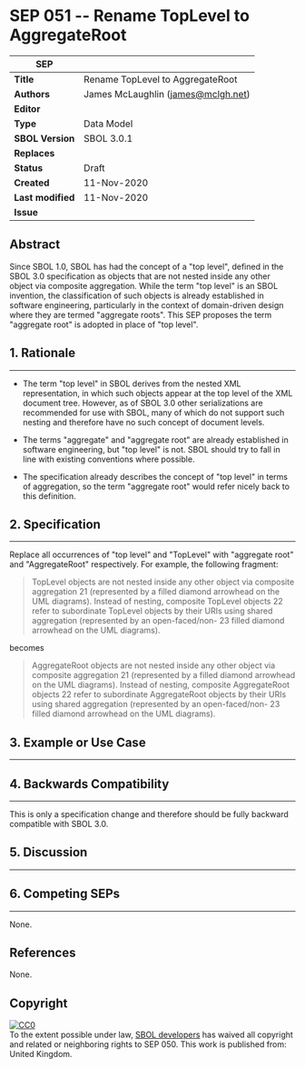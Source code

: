
SEP 051 -- Rename TopLevel to AggregateRoot
===================================

SEP                     | <leave empty>
----------------------|--------------
**Title**                | Rename TopLevel to AggregateRoot
**Authors**           | James McLaughlin (james@mclgh.net)
**Editor**            | 
**Type**               | Data Model
**SBOL Version** | SBOL 3.0.1
**Replaces**        | 
**Status**             | Draft
**Created**          | 11-Nov-2020
**Last modified**  | 11-Nov-2020
**Issue**          | 

Abstract
-----------


Since SBOL 1.0, SBOL has had the concept of a "top level", defined in the SBOL 3.0 specification as objects that are not nested inside any other object via composite aggregation. While the term "top level" is an SBOL invention, the classification of such objects is already established in software engineering, particularly in the context of domain-driven design where they are termed "aggregate roots". This SEP proposes the term "aggregate root" is adopted in place of "top level".



## 1. Rationale <a name="rationale"></a>
----------------


- The term "top level" in SBOL derives from the nested XML representation, in which such objects appear at the top level of the XML document tree. However, as of SBOL 3.0 other serializations are recommended for use with SBOL, many of which do not support such nesting and therefore have no such concept of document levels.

- The terms "aggregate" and "aggregate root" are already established in software engineering, but "top level" is not. SBOL should try to fall in line with existing conventions where possible.

- The specification already describes the concept of "top level" in terms of aggregation, so the term "aggregate root" would refer nicely back to this definition.




## 2. Specification <a name="specification"></a>
----------------------------------------------

Replace all occurrences of "top level" and "TopLevel" with "aggregate root" and "AggregateRoot" respectively. For example, the following fragment:

> TopLevel objects are not nested inside any other object via composite aggregation 21 (represented by a filled diamond arrowhead on the UML diagrams). Instead of nesting, composite TopLevel objects 22 refer to subordinate TopLevel objects by their URIs using shared aggregation (represented by an open-faced/non- 23 filled diamond arrowhead on the UML diagrams). 

becomes

> AggregateRoot objects are not nested inside any other object via composite aggregation 21 (represented by a filled diamond arrowhead on the UML diagrams). Instead of nesting, composite AggregateRoot objects 22 refer to subordinate AggregateRoot objects by their URIs using shared aggregation (represented by an open-faced/non- 23 filled diamond arrowhead on the UML diagrams). 


## 3. Example or Use Case <a name='example'></a>
-------------------------------


## 4. Backwards Compatibility <a name='compatibility'></a>
-----------------

This is only a specification change and therefore should be fully backward compatible with SBOL 3.0.


## 5. Discussion <a name='discussion'></a>
-----------------


## 6. Competing SEPs <a name='competing_seps'></a>
-----------------
None.

References <a name='references'></a>
----------------
None.

Copyright <a name='copyright'></a>
-------------
<p xmlns:dct="http://purl.org/dc/terms/" xmlns:vcard="http://www.w3.org/2001/vcard-rdf/3.0#">
  <a rel="license"
     href="http://creativecommons.org/publicdomain/zero/1.0/">
    <img src="http://i.creativecommons.org/p/zero/1.0/88x31.png" style="border-style: none;" alt="CC0" />
  </a>
  <br />
  To the extent possible under law,
  <a rel="dct:publisher"
     href="sbolstandard.org">
    <span property="dct:title">SBOL developers</span></a>
  has waived all copyright and related or neighboring rights to
  <span property="dct:title">SEP 050</span>.
This work is published from:
<span property="vcard:Country" datatype="dct:ISO3166"
      content="UK" about="sbolstandard.org">
  United Kingdom</span>.
</p>

